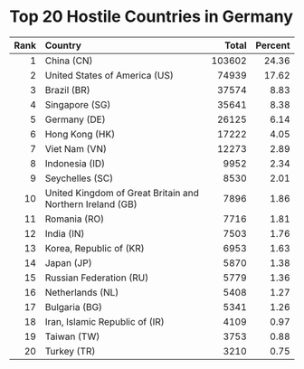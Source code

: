 # Top 20 Hostile Countries in Germany

| Rank | Country | Total | Percent |
| ---: | :------ | ----: | ------: |
| 1 | China (CN) | 103602 | 24.36 |
| 2 | United States of America (US) | 74939 | 17.62 |
| 3 | Brazil (BR) | 37574 | 8.83 |
| 4 | Singapore (SG) | 35641 | 8.38 |
| 5 | Germany (DE) | 26125 | 6.14 |
| 6 | Hong Kong (HK) | 17222 | 4.05 |
| 7 | Viet Nam (VN) | 12273 | 2.89 |
| 8 | Indonesia (ID) | 9952 | 2.34 |
| 9 | Seychelles (SC) | 8530 | 2.01 |
| 10 | United Kingdom of Great Britain and Northern Ireland (GB) | 7896 | 1.86 |
| 11 | Romania (RO) | 7716 | 1.81 |
| 12 | India (IN) | 7503 | 1.76 |
| 13 | Korea, Republic of (KR) | 6953 | 1.63 |
| 14 | Japan (JP) | 5870 | 1.38 |
| 15 | Russian Federation (RU) | 5779 | 1.36 |
| 16 | Netherlands (NL) | 5408 | 1.27 |
| 17 | Bulgaria (BG) | 5341 | 1.26 |
| 18 | Iran, Islamic Republic of (IR) | 4109 | 0.97 |
| 19 | Taiwan (TW) | 3753 | 0.88 |
| 20 | Turkey (TR) | 3210 | 0.75 |
